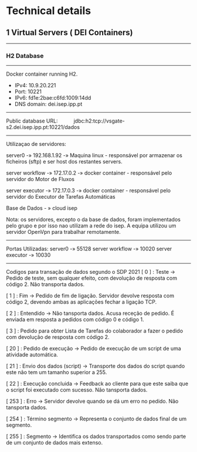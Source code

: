 # Technical details

## 1 Virtual Servers ( DEI Containers)

***
### H2 Database
***
Docker container running H2.

 - IPv4: 10.9.20.221
 - Port: 10221
 - IPv6: fd1e:2bae:c6fd:1009:14dd
 - DNS domain: dei.isep.ipp.pt
***
Public database URL:&nbsp;&nbsp;&nbsp;&nbsp;&nbsp;&nbsp;&nbsp;&nbsp;&nbsp;&nbsp; jdbc:h2:tcp://vsgate-s2.dei.isep.ipp.pt:10221/dados 
***
Utilizaçao de servidores:

server0 -» 192.168.1.92  -» Maquina linux - responsável por armazenar os ficheiros (sftp) e ser host dos restantes servers.

server workflow -» 172.17.0.2 -» docker container - responsável pelo servidor do Motor de Fluxos

server executor -» 172.17.0.3 -» docker container - responsável pelo servidor do Executor de Tarefas Automáticas

Base de Dados - » cloud isep 

Nota: os servidores, excepto o da base de dados, foram implementados pelo grupo e por isso nao utilizam a rede do isep. A equipa utilizou um servidor OpenVpn para trabalhar remotamente.

***

Portas Utilizadas:
server0 -» 55128
server workflow -» 10020
server executor -» 10030


***
Codigos para transação de dados segundo o SDP 2021
[ 0 ] : Teste -> Pedido de teste, sem qualquer efeito, com devolução de resposta com código 2. Não transporta dados.

[ 1 ] : Fim -> Pedido de fim de ligação. Servidor devolve resposta com código 2, devendo ambas as aplicações fechar a ligação TCP.

[ 2 ] : Entendido -> Não tansporta dados. Acusa receção de pedido. É
enviada em resposta a pedidos com código 0 e código 1.

[ 3 ] : Pedido para obter Lista de Tarefas do colaborador a fazer o pedido com devolução de resposta com código 2.

[ 20 ] : Pedido de execução -> Pedido de execução de um script de uma atividade automática.

[ 21 ] : Envio dos dados (script) -> Transporte dos dados do script quando este não tem um tamanho superior a 255.

[ 22 ] : Execução concluida ->  Feedback ao cliente para que este saiba que o script foi executado com sucesso. Não tansporta dados. 

[ 253 ] : Erro -> Servidor devolve quando se dá um erro no pedido. Não tansporta dados.

[ 254 ] : Término segmento -> Representa o conjunto de dados final de um segmento.

[ 255 ] : Segmento -> Identifica os dados transportados como sendo parte de um conjunto de dados mais extenso.



